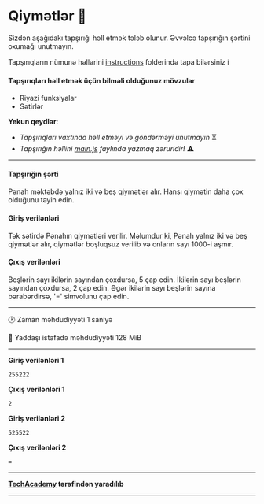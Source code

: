 # Qiymətlər 🎯

Sizdən aşağıdakı tapşırığı həll etmək tələb olunur. Əvvəlcə tapşırığın şərtini oxumağı unutmayın.

Tapşırıqların nümunə həllərini [instructions](../instructions) folderində tapa bilərsiniz :information_source:

#### Tapşırıqları həll etmək üçün bilməli olduğunuz mövzular

* Riyazi funksiyalar
* Sətirlər

**Yekun qeydlər**: 

* *Tapşırıqları vaxtında həll etməyi və göndərməyi unutmayın* ⏳
* *Tapşırığın həllini [main.js](./main.js) faylında yazmaq zəruridir!* :warning:

---

#### Tapşırığın şərti

Pənah məktəbdə yalnız iki və beş qiymətlər alır. Hansı qiymətin daha çox olduğunu təyin edin.


#### Giriş verilənləri
Tək sətirdə Pənahın qiymətləri verilir. Məlumdur ki, Pənah yalnız iki və beş qiymətlər alır, qiymətlər boşluqsuz verilib və onların sayı 1000-i aşmır.



#### Çıxış verilənləri
Beşlərin sayı ikilərin sayından çoxdursa, 5 çap edin. İkilərin sayı beşlərin sayından çoxdursa, 2 çap edin. Əgər ikilərin sayı beşlərin sayına bərabərdirsə, '=' simvolunu çap edin.



---

:clock2: Zaman məhdudiyyəti 1 saniyə

:floppy_disk: Yaddaşı istafadə məhdudiyyəti 128 MiB

---

**Giriş verilənləri 1** 

```
255222
```

**Çıxış verilənləri 1**

```
2
```

**Giriş verilənləri 2** 

```
525522
```

**Çıxış verilənləri 2**

```
=
```


---

**[TechAcademy](https://www.tech.edu.az/) tərəfindən yaradılıb**

---
